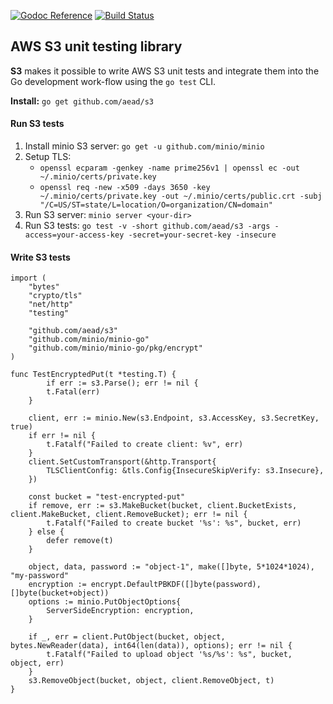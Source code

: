 [![Godoc Reference](https://godoc.org/github.com/aead/s3?status.svg)](https://godoc.org/github.com/aead/s3)
[![Build Status](https://travis-ci.org/aead/s3.svg?branch=master)](https://travis-ci.org/aead/s3)

## AWS S3 unit testing library

**S3** makes it possible to write AWS S3 unit tests and integrate them into
the Go development work-flow using the `go test` CLI.

**Install:** `go get github.com/aead/s3`

#### Run S3 tests

 1. Install minio S3 server: `go get -u github.com/minio/minio`
 2. Setup TLS:
    - `openssl ecparam -genkey -name prime256v1 | openssl ec -out ~/.minio/certs/private.key`
    - `openssl req -new -x509 -days 3650 -key ~/.minio/certs/private.key -out ~/.minio/certs/public.crt -subj "/C=US/ST=state/L=location/O=organization/CN=domain"`
 3. Run S3 server: `minio server <your-dir>`
 4. Run S3 tests: `go test -v -short github.com/aead/s3 -args -access=your-access-key -secret=your-secret-key -insecure`

#### Write S3 tests

```
import (
    "bytes"
    "crypto/tls"
    "net/http"
    "testing"

    "github.com/aead/s3"
    "github.com/minio/minio-go"
    "github.com/minio/minio-go/pkg/encrypt"
)

func TestEncryptedPut(t *testing.T) {
        if err := s3.Parse(); err != nil {
		t.Fatal(err)
	}

	client, err := minio.New(s3.Endpoint, s3.AccessKey, s3.SecretKey, true)
	if err != nil {
		t.Fatalf("Failed to create client: %v", err)
	}
	client.SetCustomTransport(&http.Transport{
		TLSClientConfig: &tls.Config{InsecureSkipVerify: s3.Insecure},
	})

	const bucket = "test-encrypted-put"
	if remove, err := s3.MakeBucket(bucket, client.BucketExists, client.MakeBucket, client.RemoveBucket); err != nil {
		t.Fatalf("Failed to create bucket '%s': %s", bucket, err)
	} else {
		defer remove(t)
	}

	object, data, password := "object-1", make([]byte, 5*1024*1024), "my-password"
	encryption := encrypt.DefaultPBKDF([]byte(password), []byte(bucket+object))
	options := minio.PutObjectOptions{
		ServerSideEncryption: encryption,
	}

	if _, err = client.PutObject(bucket, object, bytes.NewReader(data), int64(len(data)), options); err != nil {
		t.Fatalf("Failed to upload object '%s/%s': %s", bucket, object, err)
	}
	s3.RemoveObject(bucket, object, client.RemoveObject, t)
}
```
